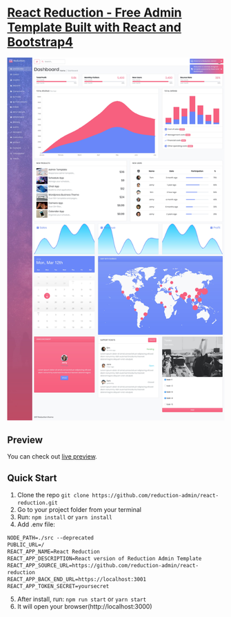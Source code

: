 # [React Reduction - Free Admin Template Built with React and Bootstrap4](https://reduction-admin.github.io/react-reduction/)

![React Reduction](public/img/screenshots/reduction-admin.jpg?raw=true 'React Reduction')

## Preview

You can check out [live preview](https://reduction-admin.github.io/react-reduction/).

## Quick Start

1.  Clone the repo `git clone https://github.com/reduction-admin/react-reduction.git`
2.  Go to your project folder from your terminal
3.  Run: `npm install` or `yarn install`
4.  Add .env file:
```
NODE_PATH=./src --deprecated
PUBLIC_URL=/
REACT_APP_NAME=React Reduction
REACT_APP_DESCRIPTION=React version of Reduction Admin Template
REACT_APP_SOURCE_URL=https://github.com/reduction-admin/react-reduction
REACT_APP_BACK_END_URL=https://localhost:3001
REACT_APP_TOKEN_SECRET=yoursecret
```
5.  After install, run: `npm run start` or `yarn start`
6.  It will open your browser(http://localhost:3000)